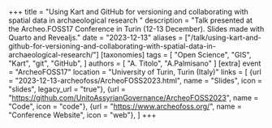 +++
title = "Using Kart and GitHub for versioning and collaborating with spatial data in archaeological research "
description = "Talk presented at the Archeo.FOSS17 Conference in Turin (12-13 December). Slides made with Quarto and Revealjs."
date = "2023-12-13"
aliases = ["/talk/using-kart-and-github-for-versioning-and-collaborating-with-spatial-data-in-archaeological-research/"]
[taxonomies]
tags = [
  "Open Science",
  "GIS",
  "Kart",
  "git",
  "GitHub",
]
authors = [ "A. Titolo", "A.Palmisano" ]
[extra]
event = "ArcheoFOSS17"
location = "University of Turin, Turin (Italy)"
links = [
    {url = "2023-12-13-archeofoss/ArcheoFOSS2023.html", name = "Slides", icon = "slides", legacy_url = "true"},
    {url = "https://github.com/UnitoAssyrianGovernance/ArcheoFOSS2023", name = "Code", icon = "code"},
    {url = "https://www.archeofoss.org/", name = "Conference Website", icon = "web"},
]
+++
